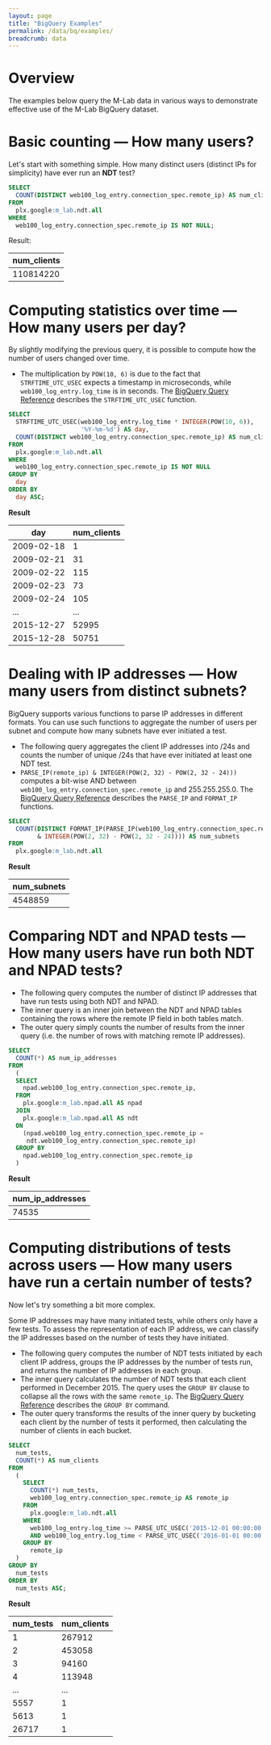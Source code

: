 ```yaml
---
layout: page
title: "BigQuery Examples"
permalink: /data/bq/examples/
breadcrumb: data
---
```


# Overview

The examples below query the M-Lab data in various ways to demonstrate effective use of the M-Lab BigQuery dataset.

# Basic counting — How many users?

Let's start with something simple. How many distinct users (distinct IPs for simplicity) have ever run an **NDT** test?

~~~sql
SELECT
  COUNT(DISTINCT web100_log_entry.connection_spec.remote_ip) AS num_clients
FROM
  plx.google:m_lab.ndt.all
WHERE
  web100_log_entry.connection_spec.remote_ip IS NOT NULL;
~~~

Result:

| num_clients |
|-------------|
| 110814220   |

# Computing statistics over time — How many users per day?

By slightly modifying the previous query, it is possible to compute how the number of users changed over time.

 * The multiplication by `POW(10, 6)` is due to the fact that `STRFTIME_UTC_USEC` expects a timestamp in microseconds, while `web100_log_entry.log_time` is in seconds. The [BigQuery Query Reference][13] describes the `STRFTIME_UTC_USEC` function.

~~~sql
SELECT
  STRFTIME_UTC_USEC(web100_log_entry.log_time * INTEGER(POW(10, 6)),
                    '%Y-%m-%d') AS day,
  COUNT(DISTINCT web100_log_entry.connection_spec.remote_ip) AS num_clients
FROM
  plx.google:m_lab.ndt.all
WHERE
  web100_log_entry.connection_spec.remote_ip IS NOT NULL
GROUP BY
  day
ORDER BY
  day ASC;
~~~

**Result**

|    day      | num_clients |
|-------------|-------------|
| 2009-02-18  |           1 |
| 2009-02-21  |          31 |
| 2009-02-22  |         115 |
| 2009-02-23  |          73 |
| 2009-02-24  |         105 |
| ...         |         ... |
| 2015-12-27  |       52995 |
| 2015-12-28  |       50751 |

# Dealing with IP addresses — How many users from distinct subnets?

BigQuery supports various functions to parse IP addresses in different formats. You can use such functions to aggregate the number of users per subnet and compute how many subnets have ever initiated a test.

* The following query aggregates the client IP addresses into /24s and counts the number of unique /24s that have ever initiated at least one NDT test.
* `PARSE_IP(remote_ip) & INTEGER(POW(2, 32) - POW(2, 32 - 24)))` computes a bit-wise AND between `web100_log_entry.connection_spec.remote_ip` and 255.255.255.0. The [BigQuery Query Reference](https://cloud.google.com/bigquery/query-reference#ipfunctions) describes the `PARSE_IP` and `FORMAT_IP` functions.

~~~sql
SELECT
  COUNT(DISTINCT FORMAT_IP(PARSE_IP(web100_log_entry.connection_spec.remote_ip)
        & INTEGER(POW(2, 32) - POW(2, 32 - 24)))) AS num_subnets
FROM
  plx.google:m_lab.ndt.all
~~~

**Result**

| num_subnets |
|-------------|
| 4548859     |

# Comparing NDT and NPAD tests — How many users have run both NDT and NPAD tests?

* The following query computes the number of distinct IP addresses that have run tests using both NDT and NPAD.
* The inner query is an inner join between the NDT and NPAD tables containing the rows where the remote IP field in both tables match.
* The outer query simply counts the number of results from the inner query (i.e. the number of rows with matching remote IP addresses).

~~~sql
SELECT
  COUNT(*) AS num_ip_addresses
FROM
  (
  SELECT
    npad.web100_log_entry.connection_spec.remote_ip,
  FROM
    plx.google:m_lab.npad.all AS npad
  JOIN
    plx.google:m_lab.npad.all AS ndt
  ON
    (npad.web100_log_entry.connection_spec.remote_ip =
     ndt.web100_log_entry.connection_spec.remote_ip)
  GROUP BY
    npad.web100_log_entry.connection_spec.remote_ip
  )
~~~

**Result**

|num_ip_addresses|
|----------------|
|           74535|

# Computing distributions of tests across users — How many users have run a certain number of tests?

Now let's try something a bit more complex.

Some IP addresses may have many initiated tests, while others only have a few tests. To assess the representation of each IP address, we can classify the IP addresses based on the number of tests they have initiated.

* The following query computes the number of NDT tests initiated by each client IP address, groups the IP addresses by the number of tests run, and returns the number of IP addresses in each group.
* The inner query calculates the number of NDT tests that each client performed in December 2015. The query uses the `GROUP BY` clause to collapse all the rows with the same `remote_ip`. The [BigQuery Query Reference][15] describes the `GROUP BY` command.
* The outer query transforms the results of the inner query by bucketing each client by the number of tests it performed, then calculating the number of clients in each bucket.

~~~sql
SELECT
  num_tests,
  COUNT(*) AS num_clients
FROM
  (
    SELECT
      COUNT(*) num_tests,
      web100_log_entry.connection_spec.remote_ip AS remote_ip
    FROM
      plx.google:m_lab.ndt.all
    WHERE
      web100_log_entry.log_time >= PARSE_UTC_USEC('2015-12-01 00:00:00') / POW(10, 6)
      AND web100_log_entry.log_time < PARSE_UTC_USEC('2016-01-01 00:00:00') / POW(10, 6)
    GROUP BY
      remote_ip
  )
GROUP BY
  num_tests
ORDER BY
  num_tests ASC;
~~~

**Result**

|num_tests|num_clients|
|---------|-----------|
|1        |267912     |
|2        |453058     |
|3        |94160      |
|4        |113948     |
|...      |...        |
|5557     |1          |
|5613     |1          |
|26717    |1          |

[3]: http://www.measurementlab.net/tools/ndt
[4]: http://www.measurementlab.net/tools/npad
[5]: http://www.measurementlab.net/tools/sidestream
[6]: http://www.measurementlab.net/tools/paris-traceroute
[13]: https://cloud.google.com/bigquery/query-reference#datetimefunctions
[15]: https://cloud.google.com/bigquery/docs/query-reference#groupby
